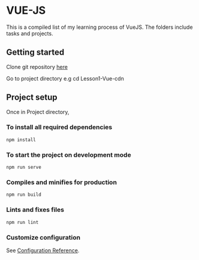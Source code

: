 # VUE-JS
This is a compiled list of my learning process of VueJS. The folders include tasks and projects.

## Getting started
Clone git repository [here](https://github.com/MoyinoluwaA/Learning-VueJS)

Go to project directory e.g cd Lesson1-Vue-cdn

## Project setup

Once in Project directory,

### To install all required dependencies

```
npm install
```

### To start the project on development mode
```
npm run serve
```

### Compiles and minifies for production
```
npm run build
```

### Lints and fixes files
```
npm run lint
```

### Customize configuration
See [Configuration Reference](https://cli.vuejs.org/config/).